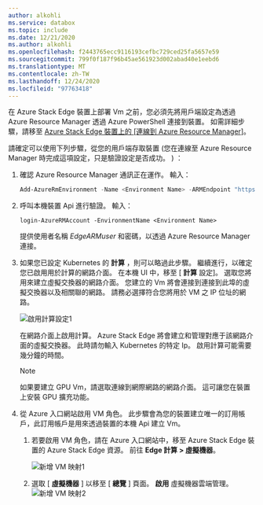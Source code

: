 ```yaml
---
author: alkohli
ms.service: databox
ms.topic: include
ms.date: 12/21/2020
ms.author: alkohli
ms.openlocfilehash: f2443765ecc9116193cefbc729ced25fa5657e59
ms.sourcegitcommit: 799f0f187f96b45ae561923d002abad40e1eebd6
ms.translationtype: MT
ms.contentlocale: zh-TW
ms.lasthandoff: 12/24/2020
ms.locfileid: "97763418"
---
```

在 Azure Stack Edge 裝置上部署 Vm 之前，您必須先將用戶端設定為透過 Azure Resource Manager 透過 Azure PowerShell 連接到裝置。 如需詳細步驟，請移至 [Azure Stack Edge 裝置上的 [連線到 Azure Resource Manager]](../articles/databox-online/azure-stack-edge-j-series-connect-resource-manager.md)。


請確定可以使用下列步驟，從您的用戶端存取裝置 (您在連線至 Azure Resource Manager 時完成這項設定，只是驗證設定是否成功。 ) ： 

1. 確認 Azure Resource Manager 通訊正在運作。 輸入：     

    ```powershell
    Add-AzureRmEnvironment -Name <Environment Name> -ARMEndpoint "https://management.<appliance name>.<DNSDomain>"
    ```

1. 呼叫本機裝置 Api 進行驗證。 輸入： 

    `login-AzureRMAccount -EnvironmentName <Environment Name>`

    提供使用者名稱 *EdgeARMuser* 和密碼，以透過 Azure Resource Manager 連接。

1. 如果您已設定 Kubernetes 的 **計算** ，則可以略過此步驟。 繼續進行，以確定您已啟用用於計算的網路介面。 在本機 UI 中，移至 [ **計算** 設定]。 選取您將用來建立虛擬交換器的網路介面。 您建立的 Vm 將會連接到連接到此埠的虛擬交換器以及相關聯的網路。 請務必選擇符合您將用於 VM 之 IP 位址的網路。  

    ![啟用計算設定1](../articles/databox-online/media/azure-stack-edge-gpu-deploy-virtual-machine-templates/enable-compute-setting.png)

    在網路介面上啟用計算。 Azure Stack Edge 將會建立和管理對應于該網路介面的虛擬交換器。 此時請勿輸入 Kubernetes 的特定 Ip。 啟用計算可能需要幾分鐘的時間。

    > [!NOTE]
    > 如果要建立 GPU Vm，請選取連線到網際網路的網路介面。 這可讓您在裝置上安裝 GPU 擴充功能。


1. 從 Azure 入口網站啟用 VM 角色。 此步驟會為您的裝置建立唯一的訂用帳戶，此訂用帳戶是用來透過裝置的本機 Api 建立 Vm。 

    1. 若要啟用 VM 角色，請在 Azure 入口網站中，移至 Azure Stack Edge 裝置的 Azure Stack Edge 資源。 前往 **Edge 計算 > 虛擬機器**。

        ![新增 VM 映射1](../articles/databox-online/media/azure-stack-edge-gpu-deploy-virtual-machine-portal/add-virtual-machine-image-1.png)

    1. 選取 [ **虛擬機器** ] 以移至 [ **總覽** ] 頁面。 **啟用** 虛擬機器雲端管理。
        ![新增 VM 映射2](../articles/databox-online/media/azure-stack-edge-gpu-deploy-virtual-machine-portal/add-virtual-machine-image-2.png)